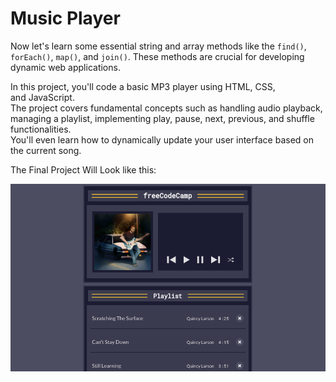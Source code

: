 # Music Player

Now let's learn some essential string and array methods like the `find()`,  
`forEach()`, `map()`, and `join()`. These methods are crucial for developing  
dynamic web applications.  

In this project, you'll code a basic MP3 player using HTML, CSS,  
and JavaScript.  
The project covers fundamental concepts such as handling audio playback,  
managing a playlist, implementing play, pause, next, previous, and shuffle  
functionalities.  
You'll even learn how to dynamically update your user interface based on  
the current song.  

The Final Project Will Look like this:

<img src="../FinalProjectsImages/finalProject3.png">
